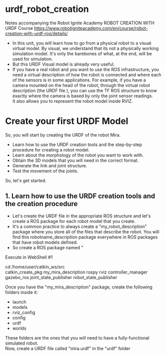 #  urdf_robot_creation


Notes accompanying the Robot Ignite Academy ROBOT CREATION WITH URDF Course https://www.robotigniteacademy.com/en/course/robot-creation-with-urdf-ros/details/


* In this unit, you will learn how to go from a physical robot to a visual virtual model. By visual, we understand that its not a physically working simulation model. It's only the barebones of what, at the end, will be used for simulation.  
* But this URDF Visual model is already very useful.  
* If you have a real robot and you want to use the ROS infrastructure, you need a virtual description of how the robot is connected and where each of the sensors is in some applications. For example, if you have a camera mounted on the head of the robot, through the virtual robot description (the URDF file ), you can use the TF ROS structure to know exactly where the camera is based by only the joint sensor readings.  
It also allows you to represent the robot model inside RVIZ.





# Create your first URDF Model[](https://i-08d56a1597871c9af.robotigniteacademy.com/jupyter/notebooks/Course_urdfROS_Unit_1.ipynb#Create-your-first-URDF-Model)

So, you will start by creating the URDF of the robot Mira.  

-   Learn how to use the URDF creation tools and the step-by-step procedure for creating a robot model.
-   Learn about the morphology of the robot you want to work with.
-   Obtain the 3D models that you will need in the correct format.
-   Generate the link and joint structure.
-   Test the movement of the joints.

So, let's get started.

## 1. Learn how to use the URDF creation tools and the creation procedure[](https://i-08d56a1597871c9af.robotigniteacademy.com/jupyter/notebooks/Course_urdfROS_Unit_1.ipynb#1.-Learn-how-to-use-the-URDF-creation-tools-and-the-creation-procedure)

* Let's create the URDF file in the appropriate ROS structure and let's create a ROS package for each robot model that you create.  
* It's a common practice to always create a "my_robot_description" package where you store all of the files that describe the robot. You will find this robotname_description package everywhere in ROS packages that have robot models defined.
* So create a ROS package named "

Execute in WebShell #1

  
cd /home/user/catkin_ws/src  
catkin_create_pkg my_mira_description rospy rviz controller_manager gazebo_ros joint_state_publisher robot_state_publisher  

Once you have the "my_mira_description" package, create the following folders inside it:  

-   launch
-   models
-   rviz_config
-   config
-   urdf
-   worlds

These folders are the ones that you will need to have a fully-functional simulated robot.  
Now, create a URDF file called "mira.urdf" in the "urdf" folder




















































#
<!--stackedit_data:
eyJoaXN0b3J5IjpbMTE0NzI1MzQ5OSwtMTYxODE0NjYwNiwxNz
UyMTc5MTQzXX0=
-->
